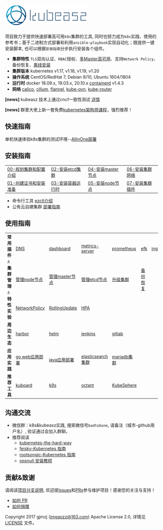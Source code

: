 # ![kubeasz](pics/logo_kubeasz.png)

项目致力于提供快速部署高可用`k8s`集群的工具, 同时也努力成为`k8s`实践、使用的参考书；基于二进制方式部署和利用`ansible-playbook`实现自动化；既提供一键安装脚本, 也可以根据`安装指南`分步执行安装各个组件。

- **集群特性** `TLS`双向认证、`RBAC`授权、[多Master高可用](docs/setup/00-planning_and_overall_intro.md#ha-architecture)、支持`Network Policy`、备份恢复、[离线安装](docs/setup/offline_install.md)
- **集群版本** kubernetes v1.17, v1.18, v1.19, v1.20
- **操作系统** CentOS/RedHat 7, Debian 9/10, Ubuntu 1604/1804
- **运行时** docker 18.09.x, 19.03.x, 20.10.x [containerd](docs/setup/containerd.md) v1.4.3
- **网络** [calico](docs/setup/network-plugin/calico.md), [cilium](docs/setup/network-plugin/cilium.md), [flannel](docs/setup/network-plugin/flannel.md), [kube-ovn](docs/setup/network-plugin/kube-ovn.md), [kube-router](docs/setup/network-plugin/kube-router.md)


**[news]** kubeasz 技术上通过cncf一致性测试 [详情](docs/mixes/conformance.md)

**[news]** 群里大佬上新一套免费[kubernetes架构师课程](https://www.toutiao.com/c/user/token/MS4wLjABAAAA0YFomuMNm87NNysXeUsQdI0Tt3gOgz8WG_0B3MzxsmI/?tab=article)，强烈推荐！

## 快速指南

单机快速体验k8s集群的测试环境--[AllinOne部署](docs/setup/quickStart.md)

## 安装指南

<table border="0">
    <tr>
        <td><a href="docs/setup/00-planning_and_overall_intro.md">00-规划集群和配置介绍</a></td>
        <td><a href="docs/setup/02-install_etcd.md">02-安装etcd集群</a></td>
        <td><a href="docs/setup/04-install_kube_master.md">04-安装master节点</a></td>
        <td><a href="docs/setup/06-install_network_plugin.md">06-安装集群网络</a></td>
    </tr>
    <tr>
        <td><a href="docs/setup/01-CA_and_prerequisite.md">01-创建证书和安装准备</a></td>
        <td><a href="docs/setup/03-container_runtime.md">03-安装容器运行时</a></td>
        <td><a href="docs/setup/05-install_kube_node.md">05-安装node节点</a></td>
        <td><a href="docs/setup/07-install_cluster_addon.md">07-安装集群插件</a></td>
    </tr>
</table>

- 命令行工具 [ezctl介绍](docs/setup/ezctl.md)
- 公有云自建集群 [部署指南](docs/setup/kubeasz_on_public_cloud.md)

## 使用指南

<table border="0">
    <tr>
        <td><strong>常用插件</strong><a href="docs/guide/index.md">+</a></td>
        <td><a href="docs/guide/kubedns.md">DNS</a></td>
        <td><a href="docs/guide/dashboard.md">dashboard</a></td>
        <td><a href="docs/guide/metrics-server.md">metrics-server</a></td>
        <td><a href="docs/guide/prometheus.md">prometheus</a></td>
        <td><a href="docs/guide/efk.md">efk</a></td>
        <td><a href="docs/guide/ingress.md">ingress</a></td>
    </tr>
    <tr>
        <td><strong>集群管理</strong><a href="docs/op/op-index.md">+</a></td>
        <td><a href="docs/op/op-node.md">管理node节点</a></td>
        <td><a href="docs/op/op-master.md">管理master节点</a></td>
        <td><a href="docs/op/op-etcd.md">管理etcd节点</a></td>
        <td><a href="docs/op/upgrade.md">升级集群</a></td>
        <td><a href="docs/op/cluster_restore.md">备份恢复</a></td>
        <td><a href=""></a></td>
    </tr>
    <tr>
        <td><strong>特性实验</strong></td>
        <td><a href="docs/guide/networkpolicy.md">NetworkPolicy</a></td>
        <td><a href="docs/guide/rollingupdateWithZeroDowntime.md">RollingUpdate</a></td>
        <td><a href="docs/guide/hpa.md">HPA</a></td>
        <td><a href=""></a></td>
        <td><a href=""></a></td>
        <td><a href=""></a></td>
    </tr>
    <tr>
        <td><strong>周边生态</strong></td>
        <td><a href="docs/guide/harbor.md">harbor</a></td>
        <td><a href="docs/guide/helm.md">helm</a></td>
        <td><a href="docs/guide/jenkins.md">jenkins</a></td>
        <td><a href="docs/guide/gitlab/readme.md">gitlab</a></td>
        <td><a href=""></a></td>
        <td><a href=""></a></td>
    </tr>
    <tr>
        <td><strong>应用实践</strong></td>
        <td><a href="docs/practice/go_web_app/">go web应用部署</a></td>
        <td><a href="docs/practice/java_war_app.md">java应用部署</a></td>
        <td><a href="docs/practice/es_cluster.md">elasticsearch集群</a></td>
        <td><a href="docs/practice/mariadb_cluster.md">mariadb集群</a></td>
        <td><a href=""></a></td>
        <td><a href=""></a></td>
    </tr>
    <tr>
        <td><strong>推荐工具</strong></td>
        <td><a href="docs/guide/kuboard.md">kuboard</a></td>
        <td><a href="https://github.com/derailed/k9s">k9s</a></td>
        <td><a href="https://github.com/vmware-tanzu/octant">octant</a></td>
        <td><a href="docs/guide/kubesphere.md">KubeSphere</a></td>
        <td><a href=""></a></td>
        <td><a href=""></a></td>
    </tr>
</table>

## 沟通交流

- 微信群：k8s&kubeasz实践, 搜索微信号`badtobone`, 请备注（城市-github用户名）, 验证通过会加入群聊。
- 推荐阅读
  - [kubernetes-the-hard-way](https://github.com/kelseyhightower/kubernetes-the-hard-way)
  - [feisky-Kubernetes 指南](https://github.com/feiskyer/kubernetes-handbook/blob/master/SUMMARY.md)
  - [rootsongjc-Kubernetes 指南](https://github.com/rootsongjc/kubernetes-handbook)
  - [opsnull 安装教程](https://github.com/opsnull/follow-me-install-kubernetes-cluster)

## 贡献&致谢

请阅读[项目分支说明](docs/mixes/branch.md), 欢迎提[Issues](https://github.com/easzlab/kubeasz/issues)和[PRs](docs/mixes/HowToContribute.md)参与维护项目！感谢您的关注与支持！
- [如何 PR](docs/mixes/HowToContribute.md)
- [如何捐赠](docs/mixes/donate.md)

Copyright 2017 gjmzj (jmgaozz@163.com) Apache License 2.0, 详情见 [LICENSE](docs/mixes/LICENSE) 文件。
